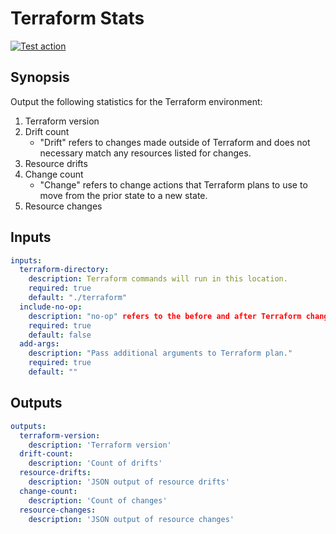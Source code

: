 # Terraform Stats

[![Test action](https://github.com/JosiahSiegel/terraform-stats/actions/workflows/test_action.yml/badge.svg)](https://github.com/JosiahSiegel/terraform-stats/actions/workflows/test_action.yml)

## Synopsis

Output the following statistics for the Terraform environment:
1. Terraform version
2. Drift count
   * "Drift" refers to changes made outside of Terraform and does not necessary match any resources listed for changes.
3. Resource drifts
4. Change count
   * "Change" refers to change actions that Terraform plans to use to move from the prior state to a new state.
5. Resource changes

## Inputs

```yml
inputs:
  terraform-directory:
    description: Terraform commands will run in this location.
    required: true
    default: "./terraform"
  include-no-op:
    description: "no-op" refers to the before and after Terraform changes are identical as a value will only be known after apply.
    required: true
    default: false
  add-args:
    description: "Pass additional arguments to Terraform plan."
    required: true
    default: ""
```

## Outputs
```yml
outputs:
  terraform-version:
    description: 'Terraform version'
  drift-count:
    description: 'Count of drifts'
  resource-drifts:
    description: 'JSON output of resource drifts'
  change-count:
    description: 'Count of changes'
  resource-changes:
    description: 'JSON output of resource changes'
```
